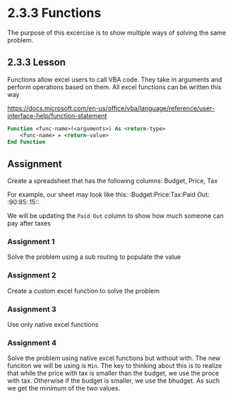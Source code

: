 # 2.3.3 Functions
The purpose of this excercise is to show multiple ways of solving the same problem. 

## 2.3.3 Lesson
Functions allow excel users to call VBA code. They take in arguments and perform operations based on them. All excel functions can be written this way

https://docs.microsoft.com/en-us/office/vba/language/reference/user-interface-help/function-statement

```vb
Function <func-name>(<arguments>) As <return-type> 
    <func-name> = <return-value>
End Function
```

## Assignment
Create a spreadsheet that has the following columns: Budget, Price, Tax

For example, our sheet may look like this:
:Budget:Price:Tax:Paid Out:
:90:85:.15::

We will be updating the `Paid Out` column to show how much someone can pay after taxes

### Assignment 1
Solve the problem using a sub routing to populate the value

### Assignment 2
Create a custom excel function to solve the problem

### Assignment 3
Use only native excel functions

### Assignment 4
Solve the problem using native excel functions but without with. The new funciton we will be using is `Min`. The key to thinking about this is to realize that while the price with tax is smaller than the budget, we use the proce with tax. Otherwise if the budget is smaller, we use the bhudget. As such we get the minimum of the two values.

